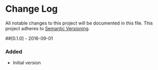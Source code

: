 # Change Log
All notable changes to this project will be documented in this file.
This project adheres to [Semantic Versioning](http://semver.org/).

##[0.1.0] - 2016-09-01
### Added
- Initial version
